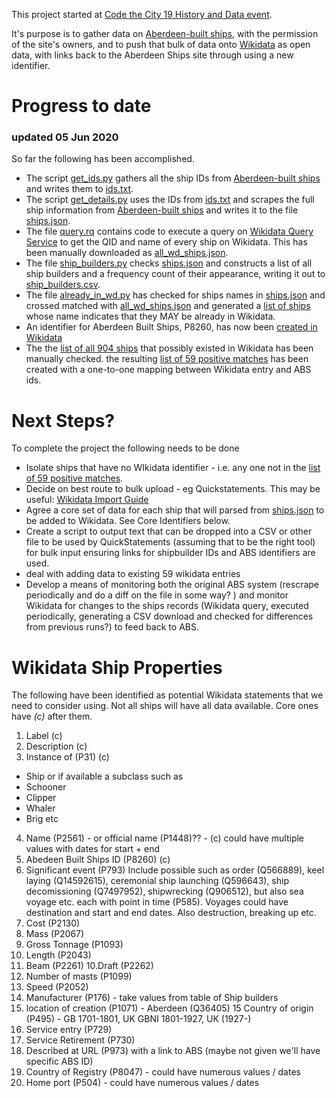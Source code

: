 This project started at [Code the City 19 History and Data event](https://codethecity.org/what-we-do/hack-weekends/code-the-city-19-history-data-innovation/). 

It's purpose is to gather data on [Aberdeen-built ships](http://www.aberdeenships.com), with the permission of the site's owners, and to push that bulk of data onto [Wikidata](https://www.wikidata.org) as open data, with links back to the Aberdeen Ships site through using a new identifier. 

# Progress to date

### updated 05 Jun 2020

So far the following has been accomplished.

- The script [get_ids.py](get_ids.py) gathers all the ship IDs from [Aberdeen-built ships](http://www.aberdeenships.com) and writes them to [ids.txt](ids.txt).
- The script [get_details.py](get_details.py) uses the IDs from [ids.txt](ids.txt) and scrapes the full ship information from [Aberdeen-built ships](http://www.aberdeenships.com) and writes it to the file [ships.json](ships.json). 
- The file [query.rq](query.rq) contains code to execute a query on [Wikidata Query Service](https://query.wikidata.org) to get the QID and name of every ship on Wikidata. This has been manually downloaded as [all_wd_ships.json](all_wd_ships.json). 
- The file [ship_builders.py](ship_builders.py) checks [ships.json](ships.json) and constructs a list of all ship builders and a frequency count of their appearance, writing it out to [ship_builders.csv](ship_builders.csv).
- The file [already_in_wd.py](alread_in_wd.py) has checked for ships names in [ships.json](ships.json) and crossed matched with [all_wd_ships.json](all_wd_ships.json) and generated a [list of ships](possibly_already_exist_with_links.txt) whose name indicates that they MAY be already in Wikidata. 
- An identifier for Aberdeen Built Ships, P8260, has now been [created in Wikidata](https://www.wikidata.org/wiki/Property:P8260)
- The the [list of all 904 ships](possibly_already_exist_with_links.txt) that possibly existed in Wikidata has been manually checked. the resulting [list of 59 positive matches](Matches_WD_ABS.csv) has been created with a one-to-one mapping between Wikidata entry and ABS ids. 

# Next Steps?
To complete the project the following needs to be done

- Isolate ships that have no WIkidata identifier - i.e. any one not in the [list of 59 positive matches](Matches_WD_ABS.csv).
- Decide on best route to bulk upload - eg Quickstatements. This may be useful: [Wikidata Import Guide](https://www.wikidata.org/wiki/Wikidata:Data_Import_Guide)
- Agree a core set of data for each ship that will parsed from [ships.json](ships.json) to be added to Wikidata. See Core Identifiers below. 
- Create a script to output text that can be dropped into a CSV or other file to be used by QuickStatements (assuming that to be the right tool) for bulk input ensuring links for shipbuilder IDs and ABS identifiers are used. 
- deal with adding data to existing 59 wikidata entries 
- Develop a means of monitoring both the original ABS system (rescrape periodically and do a diff on the file in some way? ) and monitor Wikidata for changes to the ships records (Wikidata query, executed periodically, generating a CSV download and checked for differences from previous runs?) to feed back to ABS. 


# Wikidata Ship Properties

The following have been identified as potential Wikidata statements that we need to consider using. Not all ships will have all data available. Core ones have _(c)_ after them.

1. Label (c)
2. Description (c)
3. Instance of (P31) (c)
 - Ship or if available a subclass such as 
 - Schooner
 - Clipper
 - Whaler
 - Brig etc
4. Name (P2561) - or official name (P1448)?? - (c) could have multiple values with dates for start + end
5. Abedeen Built Ships ID (P8260) (c)
6. Significant event (P793)
Include possible such as order (Q566889), keel laying (Q14592615), ceremonial ship launching (Q596643), ship decomissioning (Q7497952), shipwrecking (Q906512), but also sea voyage etc. each with point in time (P585). Voyages could have destination and start and end dates. Also destruction, breaking up etc.
7. Cost (P2130)
8. Mass (P2067)
9. Gross Tonnage (P1093)
9. Length (P2043)
9. Beam (P2261)
10.Draft (P2262)
11. Number of masts (P1099)
12. Speed (P2052)
13. Manufacturer (P176) - take values from table of Ship builders
14. location of creation (P1071) -  Aberdeen (Q36405)
15 Country of origin (P495) - GB 1701-1801, UK GBNI 1801-1927, UK (1927-)
16. Service entry (P729)
17. Service Retirement (P730)
18. Described at URL (P973) with a link to ABS (maybe not given we'll have specific ABS ID)
19. Country of Registry (P8047) - could have numerous values / dates
20. Home port (P504)  - could have numerous values / dates


